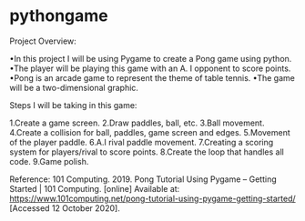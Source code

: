 # pythongame
Project Overview:

•In this project I will be using Pygame to create a Pong game using python. 
•The player will be playing this game with an A. I opponent to score points. 
•Pong is an arcade game to represent the theme of table tennis.
•The game will be a two-dimensional graphic.

Steps I will be taking in this game:

1.Create a game screen.
2.Draw paddles, ball, etc.
3.Ball movement.
4.Create a collision for ball, paddles, game screen and edges.
5.Movement of the player paddle.
6.A.I rival paddle movement.
7.Creating a scoring system for players/rival to score points.
8.Create the loop that handles all code.
9.Game polish.

Reference:
101 Computing. 2019. Pong Tutorial Using Pygame – Getting Started | 101 Computing. [online] Available at: <https://www.101computing.net/pong-tutorial-using-pygame-getting-started/> [Accessed 12 October 2020].

